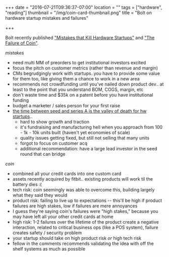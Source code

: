 +++
date = "2016-07-21T09:36:37-07:00"
location = ""
tags = ["hardware", "reading"]
thumbnail = "/img/coin-card-thumbnail.png"
title = "Bolt on hardware startup mistakes and failures"

+++

Bolt recently published ["Mistakes that Kill Hardware Startups"](https://blog.bolt.io/mistakes-that-kill-hardware-startups-9e598a0983c4#.28y6wjpiz)
and ["The Failure of Coin"](https://blog.bolt.io/the-failure-of-coin-20615dca2de#.oz67e3aga).

<!--more-->

*mistakes*

* need multi MM of preorders to get institutional investors excited
* focus the pitch on customer metrics (rather than revenue and margin)
* CMs begrudgingly work with startups..you have to provide some value for them too,
like giving them a chance to work in a new area
* recommends not crowdfunding until you've nailed down product dev..
at least to the point that you understand BOM, COGS, margin, etc
* don't waste time and $35k on a patent before you have institutional funding
* budget a marketer / sales person for your first raise
* [the time between seed and series A is the valley of death for hw startups](https://blog.bolt.io/the-hardware-startup-valley-of-death-f66be30665e7#.sewnncehq)..
  * hard to show growth and traction
  * it's fundraising and manufacturing hell when you approach from 100 - 1k - 10k units built
  (haven't yet economies of scale)
  * quality issues getting fixed, but still not selling that many units
  * forgot to focus on customer acq
  * additional recommendation: have a large lead investor in the seed round that can bridge


*coin*

* combined all your credit cards into one custom card
* assets recently acquired by fitbit.. existing products will work til the battery dies :(
* tech risk: coin seemingly was able to overcome this, building largely what they said they would
* product risk: failing to live up to expectations -- this'll be high if product failures are high stakes,
low if failures are mere annoyances
* I guess they're saying coin's failures were "high stakes,"
because you may have left all your other credit cards at home
* high risk: 1-2 failures over the lifetime of the product create a negative interaction,
related to critical business ops (like a POS system), failure creates safety / security problem
* your startup should take on high product risk *or* high tech risk
* fellow in the comments recommends validating the idea with off the shelf systems as much as possible
